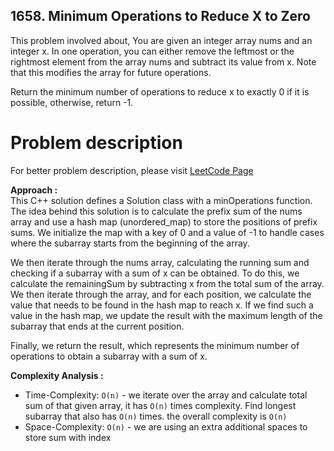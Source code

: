 ## 1658. Minimum Operations to Reduce X to Zero

This problem involved about, You are given an integer array nums and an integer x. In one operation, you can either remove the leftmost or the rightmost element from the array nums and subtract its value from x. Note that this modifies the array for future operations.

Return the minimum number of operations to reduce x to exactly 0 if it is possible, otherwise, return -1.

# Problem description

For better problem description, please visit [LeetCode Page](https://leetcode.com/problems/minimum-operations-to-reduce-x-to-zero/description)

**Approach :**<br/>
This C++ solution defines a Solution class with a minOperations function. The idea behind this solution is to calculate the prefix sum of the nums array and use a hash map (unordered_map) to store the positions of prefix sums. We initialize the map with a key of 0 and a value of -1 to handle cases where the subarray starts from the beginning of the array.

We then iterate through the nums array, calculating the running sum and checking if a subarray with a sum of x can be obtained. To do this, we calculate the remainingSum by subtracting x from the total sum of the array. We then iterate through the array, and for each position, we calculate the value that needs to be found in the hash map to reach x. If we find such a value in the hash map, we update the result with the maximum length of the subarray that ends at the current position.

Finally, we return the result, which represents the minimum number of operations to obtain a subarray with a sum of x.

**Complexity Analysis :**<br/>

-   Time-Complexity: `O(n)` - we iterate over the array and calculate total sum of that given array, it has `O(n)` times complexity. Find longest subarray that also has `O(n)` times. the overall complexity is `O(n)`
-   Space-Complexity: `O(n)` - we are using an extra additional spaces to store sum with index
